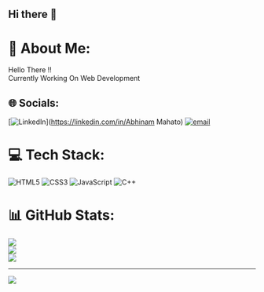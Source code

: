 ## Hi there 👋

<!--
**AbhiMahto/AbhiMahto** is a ✨ _special_ ✨ repository because its `README.md` (this file) appears on your GitHub profile.

Here are some ideas to get you started:

- 🔭 I’m currently working on ...
- 🌱 I’m currently learning ...
- 👯 I’m looking to collaborate on ...
- 🤔 I’m looking for help with ...
- 💬 Ask me about ...
- 📫 How to reach me: ...
- 😄 Pronouns: ...
- ⚡ Fun fact: ...
-->
# 💫 About Me:
Hello There !!<br>Currently Working On Web Development


## 🌐 Socials:
[![LinkedIn](https://img.shields.io/badge/LinkedIn-%230077B5.svg?logo=linkedin&logoColor=white)](https://linkedin.com/in/Abhinam Mahato) [![email](https://img.shields.io/badge/Email-D14836?logo=gmail&logoColor=white)](mailto:abhinamkumar2222@gmail.com) 

# 💻 Tech Stack:
![HTML5](https://img.shields.io/badge/html5-%23E34F26.svg?style=for-the-badge&logo=html5&logoColor=white) ![CSS3](https://img.shields.io/badge/css3-%231572B6.svg?style=for-the-badge&logo=css3&logoColor=white) ![JavaScript](https://img.shields.io/badge/javascript-%23323330.svg?style=for-the-badge&logo=javascript&logoColor=%23F7DF1E) ![C++](https://img.shields.io/badge/c++-%2300599C.svg?style=for-the-badge&logo=c%2B%2B&logoColor=white)
# 📊 GitHub Stats:
![](https://github-readme-stats.vercel.app/api?username=AbhiMahto&theme=dark&hide_border=true&include_all_commits=false&count_private=false)<br/>
![](https://github-readme-streak-stats.herokuapp.com/?user=AbhiMahto&theme=dark&hide_border=true)<br/>
![](https://github-readme-stats.vercel.app/api/top-langs/?username=AbhiMahto&theme=dark&hide_border=true&include_all_commits=false&count_private=false&layout=compact)

---
[![](https://visitcount.itsvg.in/api?id=AbhiMahto&icon=0&color=0)](https://visitcount.itsvg.in)

<!-- Proudly created with GPRM ( https://gprm.itsvg.in ) -->

